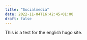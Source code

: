 ```yaml
---
title: "Socialmedia"
date: 2022-11-04T16:42:45+01:00
draft: false
---
```


This is a test for the english hugo site.